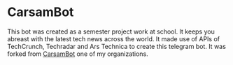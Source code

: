 # CarsamBot
This bot was created as a semester project work at school. It keeps you abreast with the latest tech news across the world. It made use of APIs of TechCrunch, Techradar and Ars Technica to create this telegram bot. It was forked from [CarsamBot](https://github.com/CarsamBot/CarsamBot) one of my organizations.
